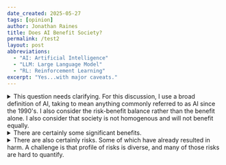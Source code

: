 ```yaml
---
date_created: 2025-05-27
tags: [opinion]
author: Jonathan Raines
title: Does AI Benefit Society?
permalink: /test2
layout: post
abbreviations:
  - "AI: Artificial Intelligence"
  - "LLM: Large Language Model"
  - "RL: Reinforcement Learning"
excerpt: "Yes...with major caveats."
---
```


<details>
	<summary>This question needs clarifying. For this discussion, I use a broad definition of AI, taking to mean anything commonly referred to as AI since the 1990's. I also consider the risk-benefit balance rather than the benefit alone. I also consider that society is not homogenous and will not benefit equally.</summary>
	Reinforcement Learning, Baysian optimisation, computer vision, and (going back further) computational logic and fuzzy logic can all be described as AI.
	<details>
		<summary>The older technologies in that list are established, widely used, and have already had a measurable benefit</summary>
		Fuzzy logic is used for controlling household appliances such as washing machines. As a result, washing machines are more reliable and water efficient. #citation-needed
	</details>
	<details>
		<summary>Benefiting society is also vague</summary>
		Society is not homogenous. It is possible for something to benefit some of society and detriment other parts.
	</details>
</details>
<details>
	<summary>There are certainly some significant benefits.</summary>
	<details>
		<summary>Medicine is being made faster and better.</summary>
		<details>
			<summary>Solving the Protein Folding Problem will allow for better drugs to be discovered.</summary>
			AlphaFold is an Reinforcement Learning|RL agent that can predict the shape of a protein from the chemical formula.
			Before it, methods including mass spectrometry could give us the chemical formula, but not the 3D shape.
			The shape is needed to predict the function of the protein, and how it will interact with molecules.
			To illustrate the scale of this problem. AlphaFold was unveiled at CASP, a yearly competition to incentivise solving the problem.
			Research labs, such as those as UCSF and Univesity of Boulder Colorado had been working for years to determine the shape of one protein could now do it in seconds.
			It will speed up the process of drug discovery.
			However, the predictions are not always accurate enough for drug discovery purposes.
			#todo find concrete references of achievements made possible.
		</details>
		<details>
			<summary>Computer vision is automating parts of medical imaging, speeding up pathways and alleviating staff shortages.</summary>
			#todo Add example seen at AI UK
		</details>
		<details>
			<summary>Computer vision can also extract more diagnostic information from medical images.</summary>
			#todo The example of retina scans.
		</details>
	</details>
</details>
<details>
	<summary>There are also certainly risks. Some of which have already resulted in harm. A challenge is that profile of risks is diverse, and many of those risks are hard to quantify.</summary>
	<details>
		<summary>Risk is combination of likelihood and severity.</summary>
		Likelihood is how likely a harm will occur. Severity is how bad that harm is. It can be hard to estimate either, but more commonly likelihood is the source of our uncertainty.
	</details>
	<details>
		<summary>Image, audio, and video generation can be used to spread disinformation. High likelihood, uncertain severity.</summary>
		Commonly, this has a political agenda. There are also examples of it being used to make conspiracy theories (such as extinct giants building the pyramids) #todo link.
		The severity is hard to quantify as its effects are hard to disentangle from other factors such as polarised mainstream news outlets.
	</details>
	<details>
		<summary>Audio and video generation can be used to scale scam phone calls, or for identity theft. High likelihood, moderate severity.</summary>
		Some banks use voice authentication. Even newer banks like Monzo use video authentication. #todo
		Scam callers no longer need a call centre, they can use an LLM and text-to-speech to conduct their operation at scale. #todo
	</details>

	<details>
		<summary>Creating thinking machines poses an existential threat. Maximum severity, likelihood hotly debated.</summary>
	</details>
</details>
